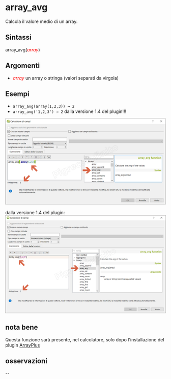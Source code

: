 # array_avg

Calcola il valore medio di un array.

## Sintassi

array_avg(_<span style="color:red;">array</span>_)

## Argomenti

* _<span style="color:red;">array</span>_ un array o stringa (valori separati da virgola) 

## Esempi

* `array_avg(array(1,2,3)) → 2`
* `array_avg('1,2,3') → 2` dalla versione 1.4 del plugin!!!

![](/img/arrays/array_avg/array_avg1.png)

dalla versione 1.4 del plugin:
![](/img/arrays/array_avg/array_avg2.png)

## nota bene

Questa funzione sarà presente, nel calcolatore, solo dopo l'installazione del plugin [ArrayPlus](https://framagit.org/jbdesbas/arrayPlus)

## osservazioni

--
